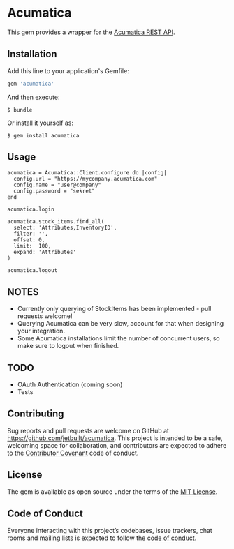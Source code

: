 # Acumatica

This gem provides a wrapper for the [Acumatica REST API](https://help.acumatica.com/Main?ScreenId=ShowWiki&pageid=ca2716f1-025a-4a6e-9090-797cf32b0459).

## Installation

Add this line to your application's Gemfile:

```ruby
gem 'acumatica'
```

And then execute:

    $ bundle

Or install it yourself as:

    $ gem install acumatica

## Usage

```
acumatica = Acumatica::Client.configure do |config|
  config.url = "https://mycompany.acumatica.com"
  config.name = "user@company"
  config.password = "sekret"
end

acumatica.login

acumatica.stock_items.find_all(
  select: 'Attributes,InventoryID',
  filter: '',
  offset: 0,
  limit:  100,
  expand: 'Attributes'
)

acumatica.logout
```    

## NOTES
- Currently only querying of StockItems has been implemented - pull requests welcome!
- Querying Acumatica can be very slow, account for that when designing your integration.
- Some Acumatica installations limit the number of concurrent users, so make sure to logout when finished.

## TODO
- OAuth Authentication (coming soon)
- Tests

## Contributing

Bug reports and pull requests are welcome on GitHub at https://github.com/jetbuilt/acumatica. This project is intended to be a safe, welcoming space for collaboration, and contributors are expected to adhere to the [Contributor Covenant](http://contributor-covenant.org) code of conduct.

## License

The gem is available as open source under the terms of the [MIT License](https://opensource.org/licenses/MIT).

## Code of Conduct

Everyone interacting with this project’s codebases, issue trackers, chat rooms and mailing lists is expected to follow the [code of conduct](https://github.com/jetbuilt/acumatica/blob/master/CODE_OF_CONDUCT.md).
